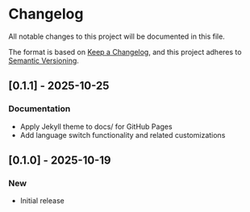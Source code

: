 # Changelog

All notable changes to this project will be documented in this file.

The format is based on [Keep a Changelog](https://keepachangelog.com/),
and this project adheres to [Semantic Versioning](https://semver.org/).

## [0.1.1] - 2025-10-25

### Documentation

- Apply Jekyll theme to docs/ for GitHub Pages
- Add language switch functionality and related customizations


## [0.1.0] - 2025-10-19

### New

- Initial release

